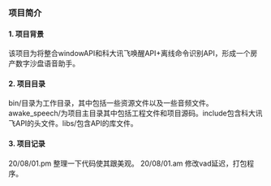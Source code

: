 ### 项目简介

#### 1. 项目背景

该项目为将整合windowAPI和科大讯飞唤醒API+离线命令识别API，形成一个房产数字沙盘语音助手。

#### 2. 项目目录

bin/目录为工作目录，其中包括一些资源文件以及一些音频文件。awake_speech/为项目主目录其中包括工程文件和项目源码。include包含科大讯飞API的头文件。libs/包含API的库文件。

#### 3. 项目记录

20/08/01.pm 整理一下代码使其跟美观。
20/08/01.am 修改vad延迟，打包程序。